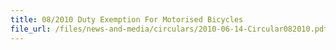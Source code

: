 ```yaml
---
title: 08/2010 Duty Exemption For Motorised Bicycles
file_url: /files/news-and-media/circulars/2010-06-14-Circular082010.pdf
---
```

